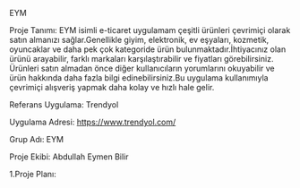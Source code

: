 EYM

Proje Tanımı: EYM isimli e-ticaret uygulamam çeşitli ürünleri çevrimiçi olarak satın almanızı sağlar.Genellikle giyim, elektronik, ev eşyaları, kozmetik, oyuncaklar ve daha pek çok kategoride ürün bulunmaktadır.İhtiyacınız olan ürünü arayabilir, farklı markaları karşılaştırabilir ve fiyatları görebilirsiniz. Ürünleri satın almadan önce diğer kullanıcıların yorumlarını okuyabilir ve ürün hakkında daha fazla bilgi edinebilirsiniz.Bu uygulama kullanımıyla çevrimiçi alışveriş yapmak daha kolay ve hızlı hale gelir.

Referans Uygulama: Trendyol

Uygulama Adresi: https://www.trendyol.com/

Grup Adı: EYM

Proje Ekibi: Abdullah Eymen Bilir

1.Proje Planı:

